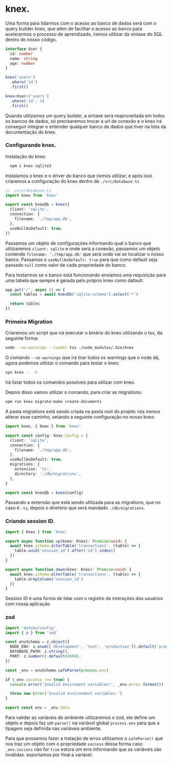 # knex.

Uma forma para lidarmos com o acesso ao banco de dados será com o query builder knex, que além de facilitar o acesso ao banco para acelerarmos o processo de aprendizado, iremos utilizar da sintaxe do SQL dentro do nosso código.

```ts
interface User {
  id: number
  name: string
  age: number
}

knex('users')
  .where('id')
  .first()

knex<User>('users')
  .where('id', 1)
  .first()
```

Quando utilizamos um query builder, a sintaxe será reaproveitada em todos os bancos de dados, só precisaremos trocar a url de conexão e o knex irá conseguir integrar e entender qualquer banco de dados que tiver na lista da documentação do knex.

### Configurando knex.

Instalação do knex: 

```bash
  npm i knex sqlite3
```

Instalamos o knex e o driver do banco que iremos utilizar, e após isso criaremos a configuração do knex dentro de `./src/database.ts`

```ts
// ./src/database.ts
import knex from 'knex'

export const knexDb = knex({
  client: 'sqlite',
  connection: {
    filename: './tmp/app.db',
  },
  useNullAsDefault: true,
})
```

Passamos um objeto de configurações informando qual o banco que utilizaremos `client: sqlite` e onde será a conexão, passamos um objeto contendo `filename: './tmp/app.db'` que será onde vai se localizar o nosso banco. Passamos o `useNullAsDefault: true` para que como default seja passado `null` como valor de cada propriedade do banco. 

Para testarmos se o banco está funcionando enviamos uma requisição para uma tabela que sempre é gerada pelo próprio knex como dafault:

```ts
app.get('/', async () => {
  const tables = await knexDb('sqlite-schema').select('*')

  return tables
})
```

### Primeira Migration

Criaremos um script que irá executar o binário do knex utilizando o tsx, da seguinte forma:

```bash
node --no-warnings --loader tsx ./node_modules/.bin/knex
```

O comando `--no-warnings` que irá tirar todos os warnings que o node dá, agora podemos utilizar o comando para testar o knex:

```bash
npx knex -- -h
```

Irá listar todos os comandos possíveis para utilizar com knex.

Depois disso vamos utilizar o comando, para criar as migrations: 

```bash
npm run knex migrate:make create-documents
```

A pasta migrations está sendo criada na pasta root do projeto nós iremos alterar esse caminho, setando a seguinte configuração no nosso knex:

```ts
import knex, { Knex } from 'knex'

export const config: Knex.Config = {
  client: 'sqlite',
  connection: {
    filename: './tmp/app.db',
  },
  useNullAsDefault: true,
  migrations: {
    extension: 'ts',
    directory: './db/migrations',
  },
}

export const knexDb = knex(config)
```

Passando a extensão que está sendo utilizada para as migrations, que no caso é `.ts`, depois o diretório que será mandado `./db/migrations`.

### Criando session ID.

```ts
import { Knex } from 'knex'

export async function up(knex: Knex): Promise<void> {
  await knex.schema.alterTable('transactions', (table) => {
    table.uuid('session_id').after('id').index()
  })
}

export async function down(knex: Knex): Promise<void> {
  await knex.schema.alterTable('transactions', (table) => {
    table.dropColumn('session_id')
  })
}
```

Session ID é uma forma de lidar com o registro de interações dos usuários com nossa aplicação 

### zod

```ts
import 'dotenv/config'
import { z } from 'zod'

const envSchema = z.object({
  NODE_ENV: z.enum(['development', 'test', 'production']).default('production'),
  DATABASE_PATH: z.string(),
  PORT: z.number().default(8000),
})

const _env = envSchema.safeParse(process.env)

if (_env.success !== true) {
  console.error('Invalid enviroment variables!', _env.error.format())

  throw new Error('Invalid environment variables.')
}

export const env = _env.data
``` 

Para validar as variáveis de ambiente utilizaremos o zod, ele define um objeto e depois faz um `parse()` na variável global `process.env` para que a tipagem seja definida nas variáveis ambiente.

Para que possamos fazer a tratação de erros utilizamos o `safeParse()` que nos traz um objeto com o propriedade `success` dessa forma caso `_env.success` não for `true` estora um erro informando que as variáveis são inválidas. exportamos por final a variável.